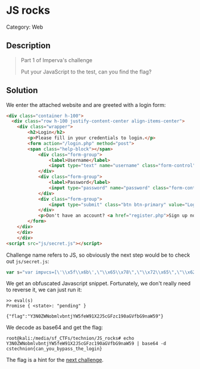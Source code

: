 # JS rocks
Category: Web

## Description
> Part 1 of Imperva's challenge
> 
> Put your JavaScript to the test, can you find the flag?
> 

## Solution

We enter the attached website and are greeted with a login form:
```html
<div class="container h-100">
  <div class="row h-100 justify-content-center align-items-center">
    <div class="wrapper">
        <h2>Login</h2>
        <p>Please fill in your credentials to login.</p>
        <form action="/login.php" method="post">
        <span class="help-block"></span>
            <div class="form-group">
                <label>Username</label>
                <input type="text" name="username" class="form-control" value="">
            </div>    
            <div class="form-group">
                <label>Password</label>
                <input type="password" name="password" class="form-control">
            </div>
            <div class="form-group">
                <input type="submit" class="btn btn-primary" value="Login">
            </div>
            <p>Don't have an account? <a href="register.php">Sign up now</a>.</p>
        </form>
    </div>
    </div>
    </div>
<script src="js/secret.js"></script>
```

Challenge name refers to JS, so obviously the next step would be to check out `js/secret.js`:

```javascript
var s="var impvcs=[\'\\x5f\\x6b\',\"\\x65\\x78\",\"\\x72\\x65\",\"\\x62\\x6f\\x64\",\"\\x73\\x70\",\'\\x35\\x2e\\x70\',\"\\x2e\\x74\",\'\\x66\\x75\\x6e\\x63\\x74\\x69\\x6f\\x6e\',\'\\x68\\x70\',\'\\x79\\x30\\x75\',\'\\x74\\x69\\x6d\\x65\',\'\\x69\\x2f\',\'\\x6e\\x30\\x77\',\"\\x74\\x28\\x29\",\'\\x5f\\x6a\',\'\\x2f\\x61\\x70\',\"\\x6f\\x6e\\x73\"]; var impvg0 = impvcs[15]+impvcs[11]; var impvg1 = impvcs[9]+impvcs[0]+impvcs[12]+impvcs[14]+impvcs[5]+impvcs[8]; var impvg2 = impvg0+impvg1; var impvg3 = impvcs[2]+impvcs[4]+impvcs[16]+\"e\" + impvcs[6]+impvcs[1]+impvcs[13]; var impvg4 = impvcs[3]+\"y\"; fetch(impvg2) .then(function (response) { return eval(impvg3); }) .then(function (body) { console.log(eval(impvg4)); });"
```

We get an obfuscated Javascript snippet. Fortunately, we don't really need to reverse it, we can just run it:

```
>> eval(s)
Promise { <state>: "pending" }

{"flag":"Y3N0ZWNobmlvbntjYW5feW91X2J5cGFzc190aGVfbG9naW59"}
```

We decode as base64 and get the flag:

```console
root@kali:/media/sf_CTFs/technion/JS_rocks# echo Y3N0ZWNobmlvbntjYW5feW91X2J5cGFzc190aGVfbG9naW59 | base64 -d
cstechnion{can_you_bypass_the_login}
```

The flag is a hint for the [next challenge](Hard_login.md).